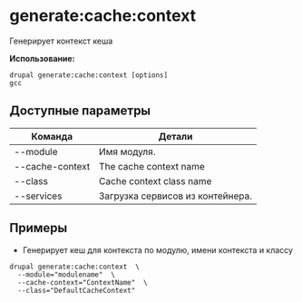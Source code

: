 # generate:cache:context
Генерирует контекст кеша

**Использование:**
```
drupal generate:cache:context [options]
gcc
```

## Доступные параметры
Команда | Детали
-------|-------------
--module | Имя модуля.
--cache-context | The cache context name
--class | Cache context class name
--services | Загрузка сервисов из контейнера.

## Примеры
* Генерирует кеш для контекста по модулю, имени контекста и классу
```
drupal generate:cache:context  \
  --module="modulename"  \
  --cache-context="ContextName"  \
  --class="DefaultCacheContext"
```
